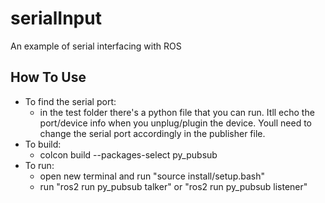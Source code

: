 # serialInput

An example of serial interfacing with ROS

## How To Use 

+ To find the serial port: 
	- in the test folder there's a python file that you can run. Itll echo the port/device info when you unplug/plugin the device. Youll need to change the serial port accordingly in the publisher file. 
+ To build: 
	- colcon build --packages-select py_pubsub
+ To run: 
	- open new terminal and run "source install/setup.bash" 
	- run "ros2 run py_pubsub talker" or "ros2 run py_pubsub listener" 
